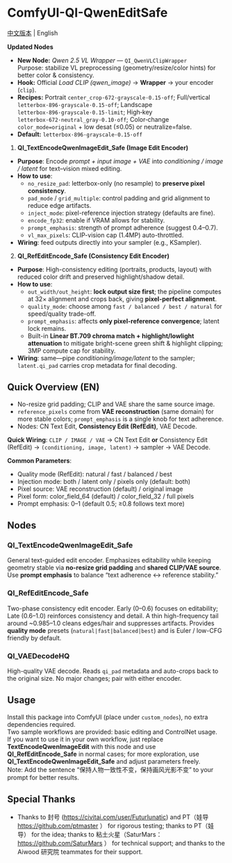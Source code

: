 # ComfyUI-QI-QwenEditSafe

[中文版本](README.zh.md) | English

**Updated Nodes**

- **New Node:** *Qwen 2.5 VL Wrapper* — `QI_QwenVLClipWrapper`  
  Purpose: stabilize VL preprocessing (geometry/resize/color hints) for better color & consistency.
- **Hook:** Official *Load CLIP (qwen_image)* → **Wrapper** → your encoder (`clip`).
- **Recipes:** Portrait `center_crop·672·grayscale·0.15·off`; Full/vertical `letterbox·896·grayscale·0.15·off`; Landscape `letterbox·896·grayscale·0.15·limit`; High‑key `letterbox·672·neutral_gray·0.10·off`; Color‑change `color_mode=original` + low desat (≤0.05) or neutralize=false.
- **Default:** `letterbox·896·grayscale·0.15·off`


1) **QI_TextEncodeQwenImageEdit_Safe (Image Edit Encoder)**  
- **Purpose**: Encode *prompt + input image + VAE* into *conditioning / image / latent* for text–vision mixed editing.  
- **How to use**:  
  - `no_resize_pad`: letterbox-only (no resample) to **preserve pixel consistency**.  
  - `pad_mode` / `grid_multiple`: control padding and grid alignment to reduce edge artifacts.  
  - `inject_mode`: pixel-reference injection strategy (defaults are fine).  
  - `encode_fp32`: enable if VRAM allows for stability.  
  - `prompt_emphasis`: strength of prompt adherence (suggest 0.4–0.7).  
  - `vl_max_pixels`: CLIP-vision cap (1.4MP) auto-throttled.  
- **Wiring**: feed outputs directly into your sampler (e.g., KSampler).

2) **QI_RefEditEncode_Safe (Consistency Edit Encoder)**  
- **Purpose**: High-consistency editing (portraits, products, layout) with reduced color drift and preserved highlight/shadow detail.  
- **How to use**:  
  - `out_width/out_height`: **lock output size first**; the pipeline computes at 32× alignment and crops back, giving **pixel-perfect alignment**.  
  - `quality_mode`: choose among `fast / balanced / best / natural` for speed/quality trade-off.  
  - `prompt_emphasis`: affects **only pixel-reference convergence**; latent lock remains.  
  - Built-in **Linear BT.709 chroma match + highlight/lowlight attenuation** to mitigate bright-scene green shift & highlight clipping; 3MP compute cap for stability.  
- **Wiring**: same—pipe *conditioning/image/latent* to the sampler; `latent.qi_pad` carries crop metadata for final decoding.


## Quick Overview (EN)
- No-resize grid padding; CLIP and VAE share the same source image.
- `reference_pixels` come from **VAE reconstruction** (same domain) for more stable colors; `prompt_emphasis` is a single knob for text adherence.
- Nodes: CN Text Edit, **Consistency Edit (RefEdit)**, VAE Decode.

**Quick Wiring**: `CLIP / IMAGE / VAE` → CN Text Edit **or** Consistency Edit (RefEdit) → `(conditioning, image, latent)` → sampler → VAE Decode.

**Common Parameters**:
- Quality mode (RefEdit): natural / fast / balanced / best
- Injection mode: both / latent only / pixels only (default: both)
- Pixel source: VAE reconstruction (default) / original image
- Pixel form: color_field_64 (default) / color_field_32 / full pixels
- Prompt emphasis: 0–1 (default 0.5; ≥0.8 follows text more)

## Nodes

### QI_TextEncodeQwenImageEdit_Safe
General text-guided edit encoder. Emphasizes editability while keeping geometry stable via **no-resize grid padding** and **shared CLIP/VAE source**. Use **prompt emphasis** to balance “text adherence ↔ reference stability.”

### QI_RefEditEncode_Safe
Two-phase consistency edit encoder. Early (0–0.6) focuses on editability; Late (0.6–1.0) reinforces consistency and detail. A thin high-frequency tail around ~0.985–1.0 cleans edges/hair and suppresses artifacts. Provides **quality mode** presets (`natural|fast|balanced|best`) and is Euler / low-CFG friendly by default.

### QI_VAEDecodeHQ
High-quality VAE decode. Reads `qi_pad` metadata and auto-crops back to the original size. No major changes; pair with either encoder.

## Usage
Install this package into ComfyUI (place under `custom_nodes`), no extra dependencies required.  
Two sample workflows are provided: basic editing and ControlNet usage.  
If you want to use it in your own workflow, just replace **TextEncodeQwenImageEdit** with this node and use **QI_RefEditEncode_Safe** in normal cases; for more exploration, use **QI_TextEncodeQwenImageEdit_Safe** and adjust parameters freely.  
Note: Add the sentence “保持人物一致性不变，保持画风光影不变” to your prompt for better results.

## Special Thanks
- Thanks to 封号 (https://civitai.com/user/Futurlunatic) and PT（娃导 https://github.com/ptmaster ） for rigorous testing; thanks to PT（娃导） for the idea; thanks to 粘土火星（SaturMars：https://github.com/SaturMars ） for technical support; and thanks to the Aiwood 研究院 teammates for their support.
